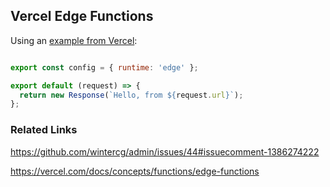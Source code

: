 ## Vercel Edge Functions

Using an [example from Vercel](https://vercel.com/docs/concepts/functions/edge-functions):

```js

export const config = { runtime: 'edge' };

export default (request) => {
  return new Response(`Hello, from ${request.url}`);
};
```

### Related Links

https://github.com/wintercg/admin/issues/44#issuecomment-1386274222

https://vercel.com/docs/concepts/functions/edge-functions
